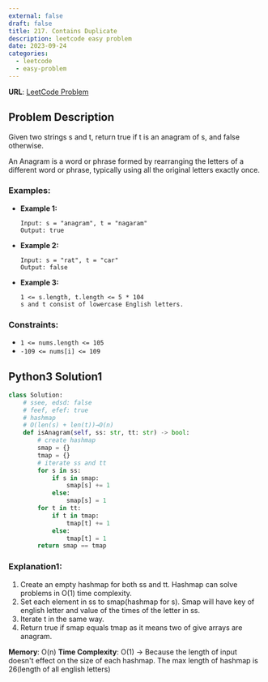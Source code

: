 ```yaml
---
external: false
draft: false
title: 217. Contains Duplicate
description: leetcode easy problem
date: 2023-09-24
categories:
  - leetcode
  - easy-problem
---
```


**URL**: [LeetCode Problem](https://leetcode.com/problems/valid-anagram/description/)

## Problem Description

Given two strings s and t, return true if t is an anagram of s, and false otherwise.

An Anagram is a word or phrase formed by rearranging the letters of a different word or phrase, typically using all the original letters exactly once.

### Examples:

- **Example 1:**

  ```plaintext
  Input: s = "anagram", t = "nagaram"
  Output: true
  ```

- **Example 2:**

  ```plaintext
  Input: s = "rat", t = "car"
  Output: false
  ```

- **Example 3:**
  ```plaintext
  1 <= s.length, t.length <= 5 * 104
  s and t consist of lowercase English letters.
  ```

### Constraints:

- `1 <= nums.length <= 105`
- `-109 <= nums[i] <= 109`

## Python3 Solution1

```python
class Solution:
    # ssee, edsd: false
    # feef, efef: true
    # hashmap
    # O(len(s) + len(t))→O(n)
    def isAnagram(self, ss: str, tt: str) -> bool:
        # create hashmap
        smap = {}
        tmap = {}
        # iterate ss and tt
        for s in ss:
            if s in smap:
                smap[s] += 1
            else:
                smap[s] = 1
        for t in tt:
            if t in tmap:
                tmap[t] += 1
            else:
                tmap[t] = 1
        return smap == tmap


```

### Explanation1:

1. Create an empty hashmap for both ss and tt. Hashmap can solve problems in O(1) time complexity.
2. Set each element in ss to smap(hashmap for s). Smap will have key of english letter and value of the times of the letter in ss.
3. Iterate t in the same way.
4. Return true if smap equals tmap as it means two of give arrays are anagram.

**Memory**: O(n)
**Time Complexity**: O(1)
→ Because the length of input doesn't effect on the size of each hashmap. The max length of hashmap is 26(length of all english letters)
